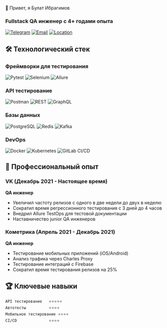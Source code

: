 👋 Привет, я Булат Ибрагимов
### Fullstack QA инженер с 4+ годами опыта

[![Telegram](https://img.shields.io/badge/Telegram-@whoisbulat-blue)](https://t.me/whoisbulat)
[![Email](https://img.shields.io/badge/Email-whoisbulat@mail.ru-red)](mailto:whoisbulat@mail.ru)
[![Location](https://img.shields.io/badge/Локация-Казань,%20Россия-green)]()

## 🛠 Технологический стек

### Фреймворки для тестирования
![Pytest](https://img.shields.io/badge/-Pytest-3776AB?logo=python&logoColor=white)
![Selenium](https://img.shields.io/badge/-Selenium-43B02A?logo=selenium&logoColor=white)
![Allure](https://img.shields.io/badge/-Allure-FF6A00?logo=allure&logoColor=white)

### API тестирование
![Postman](https://img.shields.io/badge/-Postman-FF6C37?logo=postman&logoColor=white)
![REST](https://img.shields.io/badge/-REST_API-005571?logo=rest&logoColor=white)
![GraphQL](https://img.shields.io/badge/-GraphQL-E10098?logo=graphql&logoColor=white)

### Базы данных
![PostgreSQL](https://img.shields.io/badge/-PostgreSQL-4169E1?logo=postgresql&logoColor=white)
![Redis](https://img.shields.io/badge/-Redis-DC382D?logo=redis&logoColor=white)
![Kafka](https://img.shields.io/badge/-Kafka-231F20?logo=apachekafka&logoColor=white)

### DevOps
![Docker](https://img.shields.io/badge/-Docker-2496ED?logo=docker&logoColor=white)
![Kubernetes](https://img.shields.io/badge/-Kubernetes-326CE5?logo=kubernetes&logoColor=white)
![GitLab CI/CD](https://img.shields.io/badge/-GitLab_CI/CD-FCA121?logo=gitlab&logoColor=white)

## 💼 Профессиональный опыт

### VK (Декабрь 2021 - Настоящее время)
**QA инженер**  
- Увеличил частоту релизов с одного в две недели до двух в неделю
- Сократил время регрессионного тестирования с 3 дней до 4 часов
- Внедрил Allure TestOps для тестовой документации
- Наставничество junior QA инженеров

### Кометрика (Апрель 2021 - Декабрь 2021)
**QA инженер**  
- Тестирование мобильных приложений (iOS/Android)
- Анализ трафика через Charles Proxy
- Тестирование интеграций с Firebase
- Сократил время тестирования релизов на 25%


## 🏆 Ключевые навыки

```text
API тестирование   ⭐⭐⭐⭐⭐
Автотесты          ⭐⭐⭐⭐
Мобильное тестирование ⭐⭐⭐⭐
CI/CD              ⭐⭐⭐⭐
